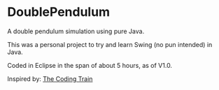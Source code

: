 # DoublePendulum
A double pendulum simulation using pure Java.

This was a personal project to try and learn Swing (no pun intended) in Java.

Coded in Eclipse in the span of about 5 hours, as of V1.0.

Inspired by: [The Coding Train](https://www.youtube.com/watch?v=uWzPe_S-RVE)
